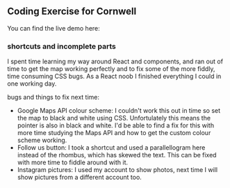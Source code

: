## Coding Exercise for Cornwell

You can find the live demo here: 

### shortcuts and incomplete parts

I spent time learning my way around React and components, and ran out of time to get the map working perfectly and to fix some of the more fiddly, time consuming CSS bugs. As a React noob I finished everything I could in one working day. 

bugs and things to fix next time:
 - Google Maps API colour scheme: I couldn't work this out in time so set the map to black and white using CSS. Unfortulately this means the pointer is also in black and white. I'd be able to find a fix for this with more time studying the Maps API and how to get the custom colour scheme working. 
 - Follow us button: I took a shortcut and used a parallellogram here instead of the rhombus, which has skewed the text. This can be fixed with more time to fiddle around with it.
 - Instagram pictures: I used my account to show photos, next time I will show pictures from a different account too.

